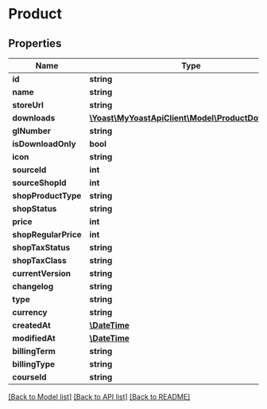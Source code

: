 # Product

## Properties
Name | Type | Description | Notes
------------ | ------------- | ------------- | -------------
**id** | **string** |  | 
**name** | **string** |  | 
**storeUrl** | **string** |  | 
**downloads** | [**\Yoast\MyYoastApiClient\Model\ProductDownload[]**](ProductDownload.md) |  | [optional] 
**glNumber** | **string** |  | 
**isDownloadOnly** | **bool** |  | 
**icon** | **string** |  | 
**sourceId** | **int** |  | 
**sourceShopId** | **int** |  | 
**shopProductType** | **string** |  | 
**shopStatus** | **string** |  | 
**price** | **int** |  | 
**shopRegularPrice** | **int** |  | 
**shopTaxStatus** | **string** |  | 
**shopTaxClass** | **string** |  | 
**currentVersion** | **string** |  | 
**changelog** | **string** |  | 
**type** | **string** |  | 
**currency** | **string** |  | 
**createdAt** | [**\DateTime**](\DateTime.md) |  | 
**modifiedAt** | [**\DateTime**](\DateTime.md) |  | 
**billingTerm** | **string** |  | 
**billingType** | **string** |  | 
**courseId** | **string** |  | 

[[Back to Model list]](../../README.md#documentation-for-models) [[Back to API list]](../../README.md#documentation-for-api-endpoints) [[Back to README]](../../README.md)

